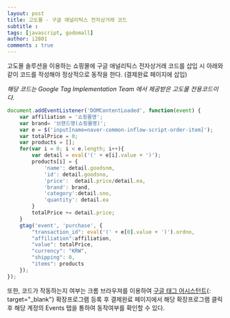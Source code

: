 ```yaml
---
layout: post
title: 고도몰 - 구글 애널리틱스 전자상거래 코드
subtitle :
tags: [javascript, godomall]
author: i2801
comments : true
---
```


고도몰 솔루션을 이용하는 쇼핑몰에 구글 애널리틱스 전자상거래 코드를 삽입 시 아래와 같이 코드를 작성해야 정상적으로 동작을 한다. (결제완료 페이지에 삽입)

*해당 코드는 Google Tag Implementation Team 에서 제공받은 고도몰 전용코드이다.*
```javascript
document.addEventListener('DOMContentLoaded', function(event) {
    var affiliation = '쇼핑몰명';
    var brand= '브랜드명(쇼핑몰명)';
    var e = $('input[name=naver-common-inflow-script-order-item]');
    var totalPrice = 0;
    var products = [];
    for(var i = 0; i < e.length; i++){
        var detail = eval('(' + e[i].value + ')');
        products[i] = {
            'name': detail.goodsnm,
            'id': detail.goodsno,
            'price':  detail.price/detail.ea,
            'brand': brand,
            'category':detail.sno,
            'quantity': detail.ea
        }
        totalPrice += detail.price;
    }
    gtag('event', 'purchase', {
        "transaction_id": eval('(' + e[0].value + ')').ordno,
        "affiliation":affiliation,
        "value": totalPrice,
        "currency": "KRW",
        "shipping": 0,
        "items": products
    });
});
```

또한, 코드가 작동하는지 여부는 크롬 브라우져를 이용하여 [구글 태그 어시스턴트](https://chrome.google.com/webstore/detail/tag-assistant-by-google/kejbdjndbnbjgmefkgdddjlbokphdefk?hl=ko){: target="_blank"} 확장프로그램 등록 후 결제완료 페이지에서 해당 확장프로그램 클릭 후 해당 계정의 Events 탭을 통하여 동작여부를 확인할 수 있다.


